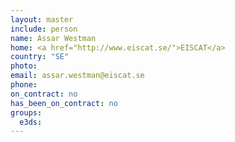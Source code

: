 ```yaml
---
layout: master
include: person
name: Assar Westman
home: <a href="http://www.eiscat.se/">EISCAT</a>
country: "SE"
photo:
email: assar.westman@eiscat.se
phone:
on_contract: no
has_been_on_contract: no
groups:
  e3ds:
---
```

